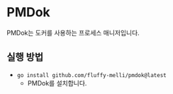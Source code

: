 # PMDok

PMDok는 도커를 사용하는 프로세스 매니저입니다.


## 실행 방법

- `go install github.com/fluffy-melli/pmdok@latest`
    - PMDok를 설치합니다.